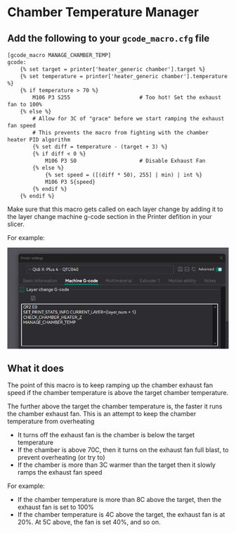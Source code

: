 # Chamber Temperature Manager

## Add the following to your `gcode_macro.cfg` file

```
[gcode_macro MANAGE_CHAMBER_TEMP]
gcode:
    {% set target = printer['heater_generic chamber'].target %}
    {% set temperature = printer['heater_generic chamber'].temperature %}
    {% if temperature > 70 %}
        M106 P3 S255                      # Too hot! Set the exhaust fan to 100%
    {% else %}
        # Allow for 3C of "grace" before we start ramping the exhaust fan speed
        # This prevents the macro from fighting with the chamber heater PID algorithm
        {% set diff = temperature - (target + 3) %}
        {% if diff < 0 %}
            M106 P3 S0                    # Disable Exhaust Fan
        {% else %}
            {% set speed = ([(diff * 50), 255] | min) | int %}
            M106 P3 S{speed}
        {% endif %}
    {% endif %}
```

Make sure that this macro gets called on each layer change by adding it to the layer change machine g-code section in the Printer defition in your slicer.

For example:

![Layer Change Macro Addition](./image.png)

## What it does

The point of this macro is to keep ramping up the chamber exhaust fan speed if the chamber temperature is above the target chamber temperature.

The further above the target the chamber temperature is, the faster it runs the chamber exhaust fan.  This is an attempt to keep the chamber temperature from overheating

- It turns off the exhaust fan is the chamber is below the target temperature
- If the chamber is above 70C, then it turns on the exhaust fan full blast, to prevent overheating (or try to)
- If the chamber is more than 3C warmer than the target then it slowly ramps the exhaust fan speed

For example:

- If the chamber temperature is more than 8C above the target, then the exhaust fan is set to 100%
- If the chamber temperature is 4C above the target, the exhaust fan is at 20%.  At 5C above, the fan is set 40%, and so on.

